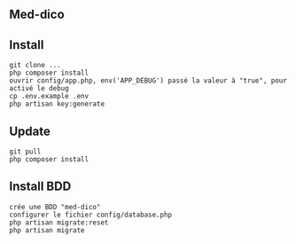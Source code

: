 ## Med-dico

Install
-------
    git clone ...
    php composer install
    ouvrir config/app.php, env('APP_DEBUG') passé la valeur à "true", pour activé le debug
    cp .env.example .env
    php artisan key:generate

Update
------
    git pull
    php composer install

Install BDD
-----------
    crée une BDD "med-dico"
    configurer le fichier config/database.php
    php artisan migrate:reset
    php artisan migrate
